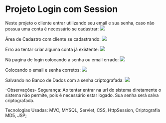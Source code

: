 # Projeto Login com Session

Neste projeto o cliente entrar utilizando seu email e sua senha, caso não possua uma conta é necessário se cadastrar:
<img src="https://imgur.com/mD5LC5e">

Área de Cadastro com cliente se cadastrando:
<img src="https://imgur.com/Rj9bwst">

Erro ao tentar criar alguma conta já existente:
<img src="https://imgur.com/Jpyx7Gi">

Ná pagina de login colocando a senha ou email errado:
<img src="https://imgur.com/qLIlOy2">

Colocando o email e senha corretos:
<img src="https://imgur.com/6RyMwdl">

Salvando no Banco de Dados com a senha criptografada:
<img src="https://imgur.com/95c2ojL">

-Observações-
Segurança: Ao tentar entrar na url do sistema diretamente o sistema não permite, pois é necessário estar logado.
           Sua senha será salva criptografada.<br/>

Tecnologias Usadas: MVC, MYSQL, Servlet, CSS, HttpSession, Criptografia MD5, JSP;
